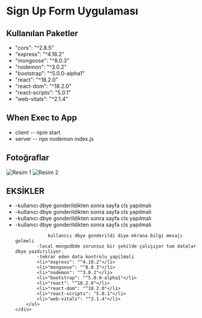<!DOCTYPE html>
<html lang="en">
<head>
    <meta charset="UTF-8">
    <meta name="viewport" content="width=device-width, initial-scale=1.0">
    <link rel="stylesheet" href="https://cdn.jsdelivr.net/npm/bootstrap@5.0.0-alpha1/dist/css/bootstrap.min.css">
</head>
<body>

<div class="container mt-5">
    <h1>Sign Up Form Uygulaması</h1>

<div class="mt-3">
        <h2>Kullanılan Paketler</h2>
        <ul>
            <li>"cors": "^2.8.5"</li>
            <li>"express": "^4.18.2"</li>
            <li>"mongoose": "^8.0.3"</li>
            <li>"nodemon": "^3.0.2"</li>
            <li>"bootstrap": "^5.0.0-alpha1"</li>
            <li>"react": "^18.2.0"</li>
            <li>"react-dom": "^18.2.0"</li>
            <li>"react-scripts": "5.0.1"</li>
            <li>"web-vitals": "^2.1.4"</li>
        </ul>
    </div>
    
<div class="mt-3">
        <h2>When Exec to App</h2>
        <ul>
        <li>client -- npm start</li>
        <li>server -- npx nodemon index.js</li>
    </ul>
</div>
    

<div class="mt-3">
        <h2>Fotoğraflar</h2>
        <div class="d-flex">
            <img src="https://github.com/bsenator/signUpform/assets/69959722/ef8f433b-7a15-41f0-b4d3-445b2ecb8af8" alt="Resim 1" class="me-3">
            <img src="https://github.com/bsenator/signUpform/assets/69959722/343573cf-de2d-41bf-b9b3-7974b569f3da" alt="Resim 2">
        </div>
    </div>
</div>


<div class="mt-3">
        <h2>EKSİKLER</h2>
        <ul>
            <li>-kullanıcı dbye gonderildikten sonra sayfa cls yapılmalı</li>
            <li>-kullanıcı dbye gonderildikten sonra sayfa cls yapılmalı</li>
            <li>-kullanıcı dbye gonderildikten sonra sayfa cls yapılmalı</li>
            <li>-kullanıcı dbye gonderildikten sonra sayfa cls yapılmalı</li>
            
                kullancıı dbye gonderildi diye ekrana bilgi mesajı gelmeli
            -local mongodbde sorunsuz bir şekilde çalışıyor tum datalar dbye yazdırılıyor.
            -tekrar eden data kontrolu yapilmali
            <li>"express": "^4.18.2"</li>
            <li>"mongoose": "^8.0.3"</li>
            <li>"nodemon": "^3.0.2"</li>
            <li>"bootstrap": "^5.0.0-alpha1"</li>
            <li>"react": "^18.2.0"</li>
            <li>"react-dom": "^18.2.0"</li>
            <li>"react-scripts": "5.0.1"</li>
            <li>"web-vitals": "^2.1.4"</li>
        </ul>
    </div>


</body>
</html>

